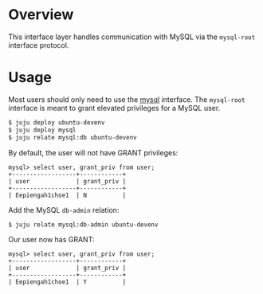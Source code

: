# Overview

This interface layer handles communication with MySQL via the `mysql-root`
interface protocol.


# Usage

Most users should only need to use the [mysql][] interface. The `mysql-root`
interface is meant to grant elevated privileges for a MySQL user.

```bash
$ juju deploy ubuntu-devenv
$ juju deploy mysql
$ juju relate mysql:db ubuntu-devenv
```

By default, the user will not have GRANT privileges:
```
mysql> select user, grant_priv from user;
+------------------+------------+
| user             | grant_priv |
+------------------+------------+
| Eepiengah1choe1  | N          |
```

Add the MySQL `db-admin` relation:
```
$ juju relate mysql:db-admin ubuntu-devenv
```

Our user now has GRANT:
```
mysql> select user, grant_priv from user;
+------------------+------------+
| user             | grant_priv |
+------------------+------------+
| Eepiengah1choe1  | Y          |
```


[mysql]: https://github.com/johnsca/juju-relation-mysql
